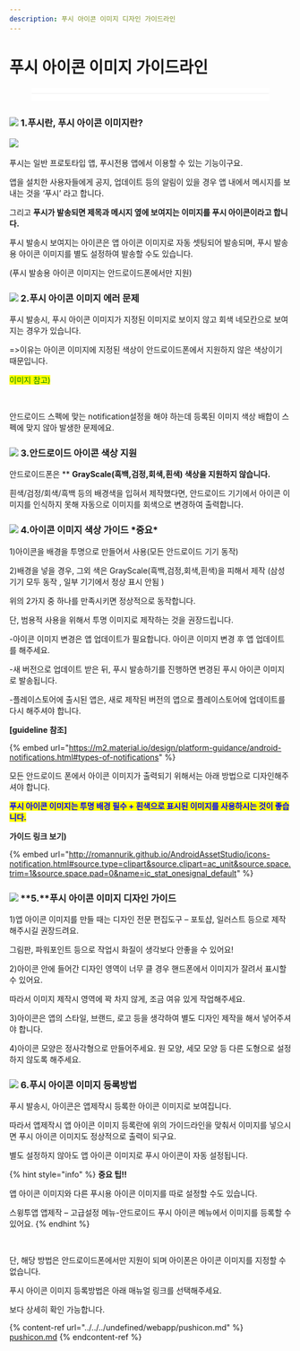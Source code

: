 ```yaml
---
description: 푸시 아이콘 이미지 디자인 가이드라인
---
```


# 푸시 아이콘 이미지 가이드라인

<figure><img src="../../../.gitbook/assets/구분선 (1) (1) (1).PNG" alt=""><figcaption></figcaption></figure>

### ![](https://wp.swing2app.co.kr/wp-content/uploads/2018/09/%EB%8B%A8%EB%9D%BD1-1.png) **1.푸시란, 푸시 아이콘 이미지란?**

![](https://wp.swing2app.co.kr/wp-content/uploads/2022/11/%ED%91%B8%EC%8B%9C%EB%9E%80\_886-847x1024.png)

푸시는 일반 프로토타입 앱, 푸시전용 앱에서 이용할 수 있는 기능이구요.

앱을 설치한 사용자들에게 공지, 업데이트 등의 알림이 있을 경우 앱 내에서 메시지를 보내는 것을 ‘푸시’ 라고 합니다.

그리고 **푸시가 발송되면 제목과 메시지 옆에 보여지는 이미지를 푸시 아이콘이라고 합니다.**

푸시 발송시 보여지는 아이콘은 앱 아이콘 이미지로 자동 셋팅되어 발송되며, 푸시 발송용 아이콘 이미지를 별도 설정하여 발송할 수도 있습니다.&#x20;

(푸시 발송용 아이콘 이미지는 안드로이드폰에서만 지원)



### ![](https://wp.swing2app.co.kr/wp-content/uploads/2018/09/%EB%8B%A8%EB%9D%BD1-1.png) **2.푸시 아이콘 이미지 에러 문제**

푸시 발송시, 푸시 아이콘 이미지가 지정된 이미지로 보이지 않고 회색 네모칸으로 보여지는 경우가 있습니다.&#x20;

\=>이유는 아이콘 이미지에 지정된 색상이 안드로이드폰에서 지원하지 않은 색상이기 때문입니다.

<mark style="color:green;">이미지 참고)</mark>

<div align="left">

<figure><img src="https://wp.swing2app.co.kr/wp-content/uploads/2022/11/%ED%91%B8%EC%8B%9C%EC%95%84%EC%9D%B4%EC%BD%98.png" alt=""><figcaption></figcaption></figure>

</div>

안드로이드 스펙에 맞는 notification설정을 해야 하는데 등록된 이미지 색상 배합이 스펙에 맞지 않아 발생한 문제에요.



### ![](https://wp.swing2app.co.kr/wp-content/uploads/2018/09/%EB%8B%A8%EB%9D%BD1-1.png) **3.안드로이드 아이콘 색상 지원**

안드로이드폰은 \*\* **GrayScale(흑백,검정,회색,흰색) 색상을 지원하지 않습니다.**&#x20;

흰색/검정/회색/흑백 등의 배경색을 입혀서 제작했다면, 안드로이드 기기에서 아이콘 이미지를 인식하지 못해 자동으로 이미지를 회색으로 변경하여 출력합니다. &#x20;



### ![](https://wp.swing2app.co.kr/wp-content/uploads/2018/09/%EB%8B%A8%EB%9D%BD1-1.png) **4.아이콘 이미지 색상 가이드 **<mark style="color:red;">**\*중요\***</mark>

1\)아이콘을 배경을 투명으로 만들어서 사용(모든 안드로이드 기기 동작)

2\)배경을 넣을 경우, 그외 색은 GrayScale(흑백,검정,회색,흰색)을 피해서 제작 (삼성 기기 모두 동작 , 일부 기기에서 정상 표시 안됨 )

위의 2가지 중 하나를 만족시키면 정상적으로 동작합니다.&#x20;

단, 범용적 사용을 위해서 투명 이미지로 제작하는 것을 권장드립니다.&#x20;

\-아이콘 이미지 변경은 앱 업데이트가 필요합니다. 아이콘 이미지 변경 후 앱 업데이트를 해주세요.&#x20;

\-새 버전으로 업데이트 받은 뒤, 푸시 발송하기를 진행하면 변경된 푸시 아이콘 이미지로 발송됩니다.

\-플레이스토어에 출시된 앱은, 새로 제작된 버전의 앱으로 플레이스토어에 업데이트를 다시 해주셔야 합니다.

**\[guideline 참조]**

{% embed url="https://m2.material.io/design/platform-guidance/android-notifications.html#types-of-notifications" %}

모든 안드로이드 폰에서 아이콘 이미지가 출력되기 위해서는 아래 방법으로 디자인해주셔야 합니다.&#x20;

<mark style="color:blue;">**푸시 아이콘 이미지는 투명 배경 필수 + 흰색으로 표시된 이미지를 사용하시는 것이 좋습니다.**</mark>

**가이드 링크 보기)**

{% embed url="http://romannurik.github.io/AndroidAssetStudio/icons-notification.html#source.type=clipart&source.clipart=ac_unit&source.space.trim=1&source.space.pad=0&name=ic_stat_onesignal_default" %}

### ![](https://wp.swing2app.co.kr/wp-content/uploads/2018/09/%EB%8B%A8%EB%9D%BD1-1.png) **5.**푸시 아이콘 이미지 디자인 가이드



1\)앱 아이콘 이미지를 만들 때는 디자인 전문 편집도구 – 포토샵, 일러스트 등으로 제작해주시길 권장드려요.

그림판, 파워포인트 등으로 작업시 화질이 생각보다 안좋을 수 있어요!

2\)아이콘 안에 들어간 디자인 영역이 너무 클 경우 핸드폰에서 이미지가 잘려서 표시할 수 있어요.

따라서 이미지 제작시 영역에 꽉 차지 않게, 조금 여유 있게 작업해주세요.

3\)아이콘은 앱의 스타일, 브랜드, 로고 등을 생각하여 별도 디자인 제작을 해서 넣어주셔야 합니다.

4\)아이콘 모양은 정사각형으로 만들어주세요. 원 모양, 세모 모양 등 다른 도형으로 설정하지 않도록 해주세요.



### ![](https://wp.swing2app.co.kr/wp-content/uploads/2018/09/%EB%8B%A8%EB%9D%BD1-1.png) **6.푸시 아이콘 이미지 등록방법**

푸시 발송시, 아이콘은 앱제작시 등록한 아이콘 이미지로 보여집니다.

따라서 앱제작시 앱 아이콘 이미지 등록란에 위의 가이드라인을 맞춰서 이미지를 넣으시면 푸시 아이콘 이미지도 정상적으로 출력이 되구요.&#x20;

별도 설정하지 않아도 앱 아이콘 이미지로 푸시 아이콘이 자동 설정됩니다.

{% hint style="info" %}
**중요 팁!!**

앱 아이콘 이미지와 다른 푸시용 아이콘 이미지를 따로 설정할 수도 있습니다.

스윙투앱 앱제작 – 고급설정 메뉴-안드로이드 푸시 아이콘 메뉴에서 이미지를 등록할 수 있어요.
{% endhint %}

<figure><img src="https://wp.swing2app.co.kr/wp-content/uploads/2022/11/%EC%95%88%EB%93%9C%EB%A1%9C%EC%9D%B4%EB%93%9C%ED%91%B8%EC%8B%9C%EC%95%84%EC%9D%B4%EC%BD%98_886.png" alt=""><figcaption></figcaption></figure>

단, 해당 방법은 안드로이드폰에서만 지원이 되며 아이폰은 아이콘 이미지를 지정할 수 없습니다.&#x20;

푸시 아이콘 이미지 등록방법은 아래 매뉴얼 링크를 선택해주세요.&#x20;

보다 상세히 확인 가능합니다.

{% content-ref url="../../../undefined/webapp/pushicon.md" %}
[pushicon.md](../../../undefined/webapp/pushicon.md)
{% endcontent-ref %}



